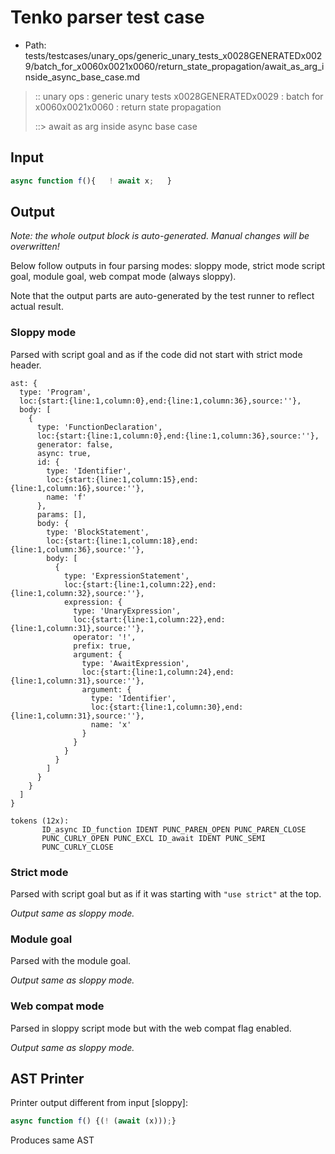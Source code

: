 # Tenko parser test case

- Path: tests/testcases/unary_ops/generic_unary_tests_x0028GENERATEDx0029/batch_for_x0060x0021x0060/return_state_propagation/await_as_arg_inside_async_base_case.md

> :: unary ops : generic unary tests x0028GENERATEDx0029 : batch for x0060x0021x0060 : return state propagation
>
> ::> await as arg inside async base case

## Input

`````js
async function f(){   ! await x;   }
`````

## Output

_Note: the whole output block is auto-generated. Manual changes will be overwritten!_

Below follow outputs in four parsing modes: sloppy mode, strict mode script goal, module goal, web compat mode (always sloppy).

Note that the output parts are auto-generated by the test runner to reflect actual result.

### Sloppy mode

Parsed with script goal and as if the code did not start with strict mode header.

`````
ast: {
  type: 'Program',
  loc:{start:{line:1,column:0},end:{line:1,column:36},source:''},
  body: [
    {
      type: 'FunctionDeclaration',
      loc:{start:{line:1,column:0},end:{line:1,column:36},source:''},
      generator: false,
      async: true,
      id: {
        type: 'Identifier',
        loc:{start:{line:1,column:15},end:{line:1,column:16},source:''},
        name: 'f'
      },
      params: [],
      body: {
        type: 'BlockStatement',
        loc:{start:{line:1,column:18},end:{line:1,column:36},source:''},
        body: [
          {
            type: 'ExpressionStatement',
            loc:{start:{line:1,column:22},end:{line:1,column:32},source:''},
            expression: {
              type: 'UnaryExpression',
              loc:{start:{line:1,column:22},end:{line:1,column:31},source:''},
              operator: '!',
              prefix: true,
              argument: {
                type: 'AwaitExpression',
                loc:{start:{line:1,column:24},end:{line:1,column:31},source:''},
                argument: {
                  type: 'Identifier',
                  loc:{start:{line:1,column:30},end:{line:1,column:31},source:''},
                  name: 'x'
                }
              }
            }
          }
        ]
      }
    }
  ]
}

tokens (12x):
       ID_async ID_function IDENT PUNC_PAREN_OPEN PUNC_PAREN_CLOSE
       PUNC_CURLY_OPEN PUNC_EXCL ID_await IDENT PUNC_SEMI
       PUNC_CURLY_CLOSE
`````

### Strict mode

Parsed with script goal but as if it was starting with `"use strict"` at the top.

_Output same as sloppy mode._

### Module goal

Parsed with the module goal.

_Output same as sloppy mode._

### Web compat mode

Parsed in sloppy script mode but with the web compat flag enabled.

_Output same as sloppy mode._

## AST Printer

Printer output different from input [sloppy]:

````js
async function f() {(! (await (x)));}
````

Produces same AST
